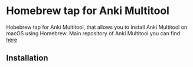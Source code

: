 # Homebrew tap for Anki Multitool

Hobebrew tap for Anki Multitool, that allows you to install Anki Multitool on macOS using Homebrew.
Main repository of Anki Multitool you can find [here](https://github.com/gaussfff/anki-multitool)

## Installation

